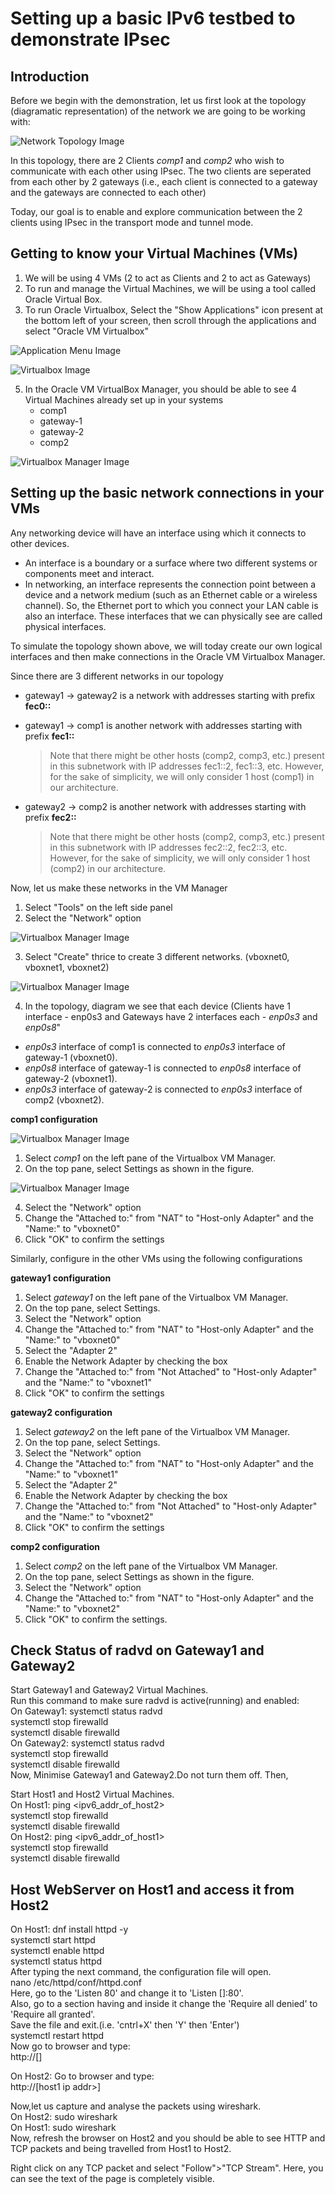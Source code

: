 # Setting up a basic IPv6 testbed to demonstrate IPsec
## Introduction
Before we begin with the demonstration, let us first look at the topology (diagramatic representation) of the network we are going to be working with:

![Network Topology Image](/IPSec/images/topology.png)

In this topology, there are 2 Clients *comp1* and *comp2* who wish to communicate with each other using IPsec. The two clients are seperated from each other by 2 gateways (i.e., each client is connected to a gateway and the gateways are connected to each other)

Today, our goal is to enable and explore communication between the 2 clients using IPsec in the transport mode and tunnel mode. 

## Getting to know your Virtual Machines (VMs)
1. We will be using 4 VMs (2 to act as Clients and 2 to act as Gateways)
2. To run and manage the Virtual Machines, we will be using a tool called Oracle Virtual Box.
3. To run Oracle Virtualbox, Select the "Show Applications" icon present at the bottom left of your screen, then scroll through the applications and select "Oracle VM Virtualbox"

![Application Menu Image](/IPSec/images/Application-Menu.png)

![Virtualbox Image](/IPSec/images/Virtualbox.png)

5. In the Oracle VM VirtualBox Manager, you should be able to see 4 Virtual Machines already set up in your systems
   - comp1
   - gateway-1
   - gateway-2
   - comp2

![Virtualbox Manager Image](/IPSec/images/vmMenu.png)

## Setting up the basic network connections in your VMs
Any networking device will have an interface using which it connects to other devices. 
- An interface is a boundary or a surface where two different systems or components meet and interact.
- In networking, an interface represents the connection point between a device and a network medium (such as an Ethernet cable or a wireless channel).
So, the Ethernet port to which you connect your LAN cable is also an interface. These interfaces that we can physically see are called physical interfaces.

To simulate the topology shown above, we will today create our own logical interfaces and then make connections in the Oracle VM Virtualbox Manager.

Since there are 3 different networks in our topology 
   - gateway1 -> gateway2 is a network with addresses starting with prefix **fec0::**
   - gateway1 -> comp1 is another network with addresses starting with prefix **fec1::**
     
     > Note that there might be other hosts (comp2, comp3, etc.) present in this subnetwork with IP addresses fec1::2, fec1::3, etc. However, for the sake of simplicity, we will only consider 1 host (comp1) in our architecture.
     
   - gateway2 -> comp2 is another network with addresses starting with prefix **fec2::**

     > Note that there might be other hosts (comp2, comp3, etc.) present in this subnetwork with IP addresses fec2::2, fec2::3, etc. However, for the sake of simplicity, we will only consider 1 host (comp2) in our architecture.

Now, let us make these networks in the VM Manager

   1. Select "Tools" on the left side panel
   2. Select the "Network" option

   ![Virtualbox Manager Image](/IPSec/images/network2.png)

   3. Select "Create" thrice to create 3 different networks. (vboxnet0, vboxnet1, vboxnet2)

   ![Virtualbox Manager Image](/IPSec/images/network3.png)

   4. In the topology, diagram we see that each device (Clients have 1 interface - enp0s3 and Gateways have 2 interfaces each - *enp0s3* and *enp0s8*"
   - *enp0s3* interface of comp1 is connected to *enp0s3* interface of gateway-1 (vboxnet0). 
   - *enp0s8* interface of gateway-1 is connected to *enp0s8* interface of gateway-2 (vboxnet1). 
   - *enp0s3* interface of gateway-2 is connected to *enp0s3* interface of comp2 (vboxnet2).

   **comp1 configuration**
   
   ![Virtualbox Manager Image](/IPSec/images/network1.png)
   
   1. Select *comp1* on the left pane of the Virtualbox VM Manager.
   2. On the top pane, select Settings as shown in the figure.

   ![Virtualbox Manager Image](/IPSec/images/network4.png)

   4. Select the "Network" option
   5. Change the "Attached to:" from "NAT" to "Host-only Adapter" and the "Name:" to "vboxnet0"
   6. Click "OK" to confirm the settings

   Similarly, configure in the other VMs using the following configurations
      
   **gateway1 configuration**
   1. Select *gateway1* on the left pane of the Virtualbox VM Manager.
   2. On the top pane, select Settings.
   3. Select the "Network" option
   4. Change the "Attached to:" from "NAT" to "Host-only Adapter" and the "Name:" to "vboxnet0"
   5. Select the "Adapter 2"
   6. Enable the Network Adapter by checking the box
   7. Change the "Attached to:" from "Not Attached" to "Host-only Adapter" and the "Name:" to "vboxnet1"
   8. Click "OK" to confirm the settings
    
   **gateway2 configuration**
   1. Select *gateway2* on the left pane of the Virtualbox VM Manager.
   2. On the top pane, select Settings.
   3. Select the "Network" option
   4. Change the "Attached to:" from "NAT" to "Host-only Adapter" and the "Name:" to "vboxnet1"
   5. Select the "Adapter 2"
   6. Enable the Network Adapter by checking the box
   7. Change the "Attached to:" from "Not Attached" to "Host-only Adapter" and the "Name:" to "vboxnet2"
   8. Click "OK" to confirm the settings
    
   **comp2 configuration**
   1. Select *comp2* on the left pane of the Virtualbox VM Manager.
   2. On the top pane, select Settings as shown in the figure.
   3. Select the "Network" option
   4. Change the "Attached to:" from "NAT" to "Host-only Adapter" and the "Name:" to "vboxnet2"
   5. Click "OK" to confirm the settings.






## Check Status of radvd on Gateway1 and Gateway2
Start Gateway1 and Gateway2 Virtual Machines.    
Run this command to make sure radvd is active(running) and enabled:  
  On Gateway1:  systemctl status radvd  
                 systemctl stop firewalld  
                 systemctl disable firewalld  
   On Gateway2:  systemctl status radvd  
                 systemctl stop firewalld  
                 systemctl disable firewalld  
Now, Minimise Gateway1 and Gateway2.Do not turn them off. Then,  

Start Host1 and Host2 Virtual Machines.  
   On Host1: ping <ipv6_addr_of_host2>  
             systemctl stop firewalld  
             systemctl disable firewalld  
   On Host2: ping <ipv6_addr_of_host1>  
             systemctl stop firewalld  
             systemctl disable firewalld  
             
## Host WebServer on Host1 and access it from Host2
On Host1: dnf install httpd -y  
          systemctl start httpd  
          systemctl enable httpd  
          systemctl status httpd  
After typing the next command, the configuration file will open.  
          nano /etc/httpd/conf/httpd.conf  
Here, go to the 'Listen 80' and change it to 'Listen [<your device ip>]:80'.   
Also, go to a section having <Directory></Directory> and inside it change the 'Require all denied' to 'Require all granted'.  
Save the file and exit.(i.e. 'cntrl+X' then 'Y' then 'Enter')  
          systemctl restart httpd  
Now go to browser and type:  
          http://[<your ip addr>]  

On Host2: Go to browser and type:  
          http://[host1 ip addr>]  

Now,let us capture and analyse the packets using wireshark.   
On Host2: sudo wireshark  
On Host1: sudo wireshark  
Now, refresh the browser on Host2 and you should be able to see HTTP and TCP packets and being travelled from Host1 to Host2.  

Right click on any TCP packet and select "Follow">"TCP Stream". Here, you can see the text of the page is completely visible.   











